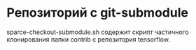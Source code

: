 # Репозиторий с git-submodule
sparce-checkout-submodule.sh содержит скрипт частичного клонирования папки contrib с репозитория tensorflow.
